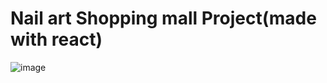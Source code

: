 # Nail art Shopping mall Project(made with react)
![image](https://github.com/user-attachments/assets/a54ec639-2bb3-4270-85eb-3b81759b2807)
